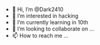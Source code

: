 - 👋 Hi, I’m @Dark2410
- 👀 I’m interested in hacking
- 🌱 I’m currently learning in 10th
- 💞️ I’m looking to collaborate on ...
- 📫 How to reach me ...

<!---
Dark2410/Dark2410 is a ✨ special ✨ repository because its `README.md` (this file) appears on your GitHub profile.
You can click the Preview link to take a look at your changes.
--->
